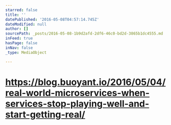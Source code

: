 ```yaml
---
starred: false
title: ''
datePublished: '2016-05-08T04:57:14.745Z'
dateModified: null
author: []
sourcePath: _posts/2016-05-08-1b9d2afd-2df6-46c0-bd2d-3865b1dc4555.md
inFeed: true
hasPage: false
inNav: false
_type: MediaObject

---
```

# https://blog.buoyant.io/2016/05/04/real-world-microservices-when-services-stop-playing-well-and-start-getting-real/